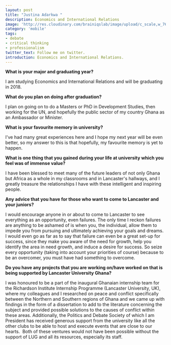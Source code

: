 ```yaml
---
layout: post
title: "Justina Adarkwa "
description: Economics and International Relations
image: 'http://res.cloudinary.com/brainiqslab/image/upload/c_scale,w_760/v1516815506/justina1_atkeoh.jpg'
category: 'mobile'
tags:
- debate
- critical thinking
- professionalism
twitter_text: Follow me on twitter.
introduction: Economics and International Relations.
---
```


**What is your major and graduating year?**

I am studying Economics and International Relations and will be graduating in 2018.

 **What do you plan on doing after graduation?**
 
 I plan on going on to do a Masters or PhD in Development Studies, then working for the UN, and hopefully the public sector of my country Ghana as an Ambassador or Minister. 

 **What is your favourite memory in university?**
 
 I've had many great experiences here and I hope my next year will be even better, so my answer to this is that hopefully, my favourite memory is yet to happen.

 **What is one thing that you gained during your life at university which you feel was of immense value?**
 
 I have been blessed to meet many of the future leaders of not only Ghana but Africa as a whole in my classrooms and in Lancaster's hallways, and I greatly treasure the relationships I have with these intelligent and inspiring people. 

**Any advice that you have for those who want to come to Lancaster and your juniors?**

I would encourage anyone in or about to come to Lancaster to see everything as an opportunity, even failures. The only time I reckon failures are anything to be ashamed of is when you, the individual, allow them to impede you from pursuing and ultimately achieving your goals and dreams. I would even go as far as to say that failure can even be a great set-up for success, since they make you aware of the need for growth, help you identify the area in need growth, and induce a desire for success. So seize every opportunity (taking into account your priorities of course) because to be an overcomer, you must have had something to overcome.

**Do you have any projects that you are working on/have worked on that is being supported by Lancaster University Ghana?**

I was honoured to be a part of the inaugural Ghanaian internship team for the Richardson Institute Internship Programme (Lancaster University, UK), where my colleagues and I researched on peace and conflict specifically between the Northern and Southern regions of Ghana and we came up with findings in the form of a dissertation to add to the literature concerning the subject and provided possible solutions to the causes of conflict within these areas. Additionally, the Politics and Debate Society of which I am President has received generous support from the university like all the other clubs to be able to host and execute events that are close to our hearts. 
Both of these ventures would not have been possible without the support of LUG and all its resources, especially its staff.</p>
